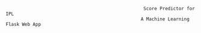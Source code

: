                                                        Score Predictor for IPL 
                                                      A Machine Learning Flask Web App
                                                      

